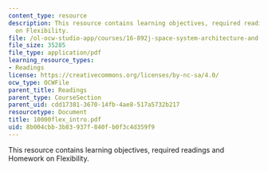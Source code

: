 ```yaml
---
content_type: resource
description: This resource contains learning objectives, required readings and Homework
  on Flexibility.
file: /ol-ocw-studio-app/courses/16-892j-space-system-architecture-and-design-fall-2004/8b004cbb3b83937f840fb0f3c4d359f9_10000flex_intro.pdf
file_size: 35285
file_type: application/pdf
learning_resource_types:
- Readings
license: https://creativecommons.org/licenses/by-nc-sa/4.0/
ocw_type: OCWFile
parent_title: Readings
parent_type: CourseSection
parent_uid: cdd17381-3670-14fb-4ae8-517a5732b217
resourcetype: Document
title: 10000flex_intro.pdf
uid: 8b004cbb-3b83-937f-840f-b0f3c4d359f9
---
```

This resource contains learning objectives, required readings and Homework on Flexibility.